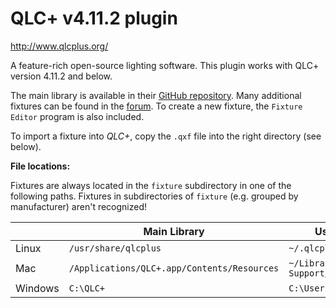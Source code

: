 # QLC+ v4.11.2 plugin

<http://www.qlcplus.org/>

A feature-rich open-source lighting software. This plugin works with QLC+ version 4.11.2 and below.

The main library is available in their [GitHub repository](https://github.com/mcallegari/qlcplus/tree/QLC%2B_4.11.2/resources/fixtures). Many additional fixtures can be found in the [forum](http://www.qlcplus.org/forum/viewforum.php?f=3). To create a new fixture, the `Fixture Editor` program is also included.

To import a fixture into *QLC+*, copy the `.qxf` file into the right directory (see below).

**File locations:**

Fixtures are always located in the `fixture` subdirectory in one of the following paths. Fixtures in subdirectories of `fixture` (e.g. grouped by manufacturer) aren't recognized!

|         | Main Library                                | User Library                          |
|---------|---------------------------------------------|---------------------------------------|
| Linux   | `/usr/share/qlcplus`                        | `~/.qlcplus`                          |
| Mac     | `/Applications/QLC+.app/Contents/Resources` | `~/Library/Application\ Support/QLC+` |
| Windows | `C:\QLC+`                                   | `C:\Users\MyUser\QLC+`                |
